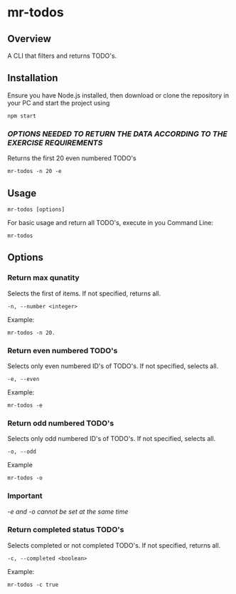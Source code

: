 # mr-todos
## Overview

A CLI that filters and returns TODO's.

## Installation

Ensure you have Node.js installed, then download or clone the repository in your PC and start the project using

```
npm start
```

### *OPTIONS NEEDED TO RETURN THE DATA ACCORDING TO THE EXERCISE REQUIREMENTS*

Returns the first 20 even numbered TODO's

```
mr-todos -n 20 -e
```

## Usage
```
mr-todos [options]
```

For basic usage and return all TODO's, execute in you Command Line:
```
mr-todos 
```

## Options
### Return max qunatity
Selects the first <amount> of items. If not specified, returns all.
```
-n, --number <integer>
```
Example:
```
mr-todos -n 20.
```

### Return even numbered TODO's
Selects only even numbered ID's of TODO's. If not specified, selects all.
```
-e, --even
```
Example:
```
mr-todos -e
```

### Return odd numbered TODO's
Selects only odd numbered ID's of TODO's. If not specified, selects all.
```
-o, --odd
```
Example
```
mr-todos -o
```
### Important
*-e and -o cannot be set at the same time*

### Return completed status TODO's
Selects completed or not completed TODO's. If not specified, returns all.
```
-c, --completed <boolean>
```
Example:
```
mr-todos -c true
```